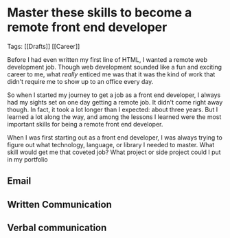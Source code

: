 # Master these skills to become a remote front end developer

Tags: [[Drafts]] [[Career]]

Before I had even written my first line of HTML, I wanted a remote web development job. Though web development sounded like a fun and exciting career to me, what *really* enticed me was that it was the kind of work that didn't require me to show up to an office every day.

So when I started my journey to get a job as a front end developer, I always had my sights set on one day getting a remote job. It didn't come right away though. In fact, it took a lot longer than I expected: about three years. But I learned a lot along the way, and among the lessons I learned were the most important skills for being a remote front end developer.

When I was first starting out as a front end developer, I was always trying to figure out what technology, language, or library I needed to master. What skill would get me that coveted job? What project or side project could I put in my portfolio

## Email

## Written Communication

## Verbal communication
